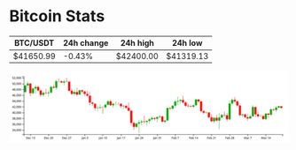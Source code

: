 # Bitcoin Stats

BTC/USDT|24h change|24h high|24h low|
|---|---|---|---|
|$41650.99|-0.43%|$42400.00|$41319.13|

<img src="./chart.svg">
